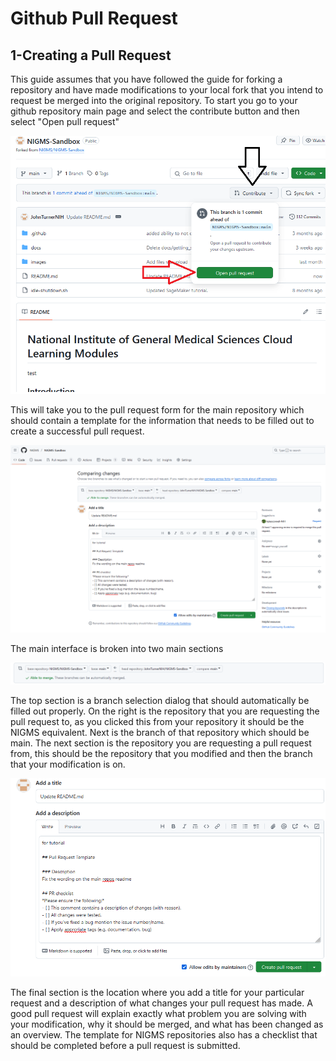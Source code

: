 # Github Pull Request

## **1-Creating a Pull Request**

This guide assumes that you have followed the guide for forking a repository and have made modifications to your local fork that you intend to request be merged
into the original repository. To start you go to your github repository main page and select the contribute button and then select "Open pull request"

![](../images/images_for_pull_request/CreatePull.png)

This will take you to the pull request form for the main repository which should contain a template for the information that needs to be filled out to create a 
successful pull request.

![](../images/images_for_pull_request/PullRequestMain.png)

The main interface is broken into two main sections

![](../images/images_for_pull_request/PullRequestBranch.png)

The top section is a branch selection dialog that should automatically be filled out properly. On the right is the repository that you are requesting the
pull request to, as you clicked this from your repository it should be the NIGMS equivalent. Next is the branch of that repository which should be main.
The next section is the repository you are requesting a pull request from, this should be the repository that you modified and then the branch that your modification 
is on.

![](../images/images_for_pull_request/PullRequestMessage.png)

The final section is the location where you add a title for your particular request and a description of what changes your pull request has made. A good pull request
will explain exactly what problem you are solving with your modification, why it should be merged, and what has been changed as an overview. The template for NIGMS 
repositories also has a checklist that should be completed before a pull request is submitted.

